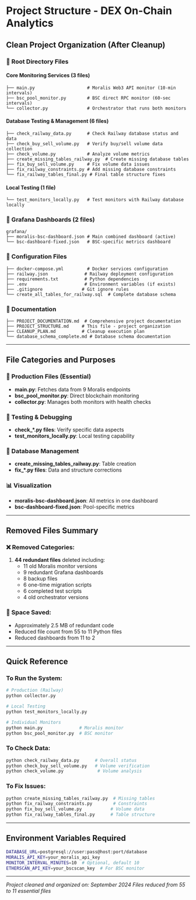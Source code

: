# Project Structure - DEX On-Chain Analytics

## Clean Project Organization (After Cleanup)

### 📁 Root Directory Files

#### Core Monitoring Services (3 files)
```
├── main.py                    # Moralis Web3 API monitor (10-min intervals)
├── bsc_pool_monitor.py        # BSC direct RPC monitor (60-sec intervals)
└── collector.py               # Orchestrator that runs both monitors
```

#### Database Testing & Management (6 files)
```
├── check_railway_data.py      # Check Railway database status and data
├── check_buy_sell_volume.py   # Verify buy/sell volume data collection
├── check_volume.py            # Analyze volume metrics
├── create_missing_tables_railway.py  # Create missing database tables
├── fix_buy_sell_volume.py     # Fix volume data issues
├── fix_railway_constraints.py # Add missing database constraints
└── fix_railway_tables_final.py # Final table structure fixes
```

#### Local Testing (1 file)
```
└── test_monitors_locally.py   # Test monitors with Railway database locally
```

### 📁 Grafana Dashboards (2 files)
```
grafana/
├── moralis-bsc-dashboard.json # Main combined dashboard (active)
└── bsc-dashboard-fixed.json   # BSC-specific metrics dashboard
```

### 📁 Configuration Files
```
├── docker-compose.yml         # Docker services configuration
├── railway.json              # Railway deployment configuration
├── requirements.txt          # Python dependencies
├── .env                      # Environment variables (if exists)
├── .gitignore               # Git ignore rules
└── create_all_tables_for_railway.sql  # Complete database schema
```

### 📁 Documentation
```
├── PROJECT_DOCUMENTATION.md  # Comprehensive project documentation
├── PROJECT_STRUCTURE.md     # This file - project organization
├── CLEANUP_PLAN.md          # Cleanup execution plan
└── database_schema_complete.md # Database schema documentation
```

---

## File Categories and Purposes

### 🚀 Production Files (Essential)
- **main.py**: Fetches data from 9 Moralis endpoints
- **bsc_pool_monitor.py**: Direct blockchain monitoring
- **collector.py**: Manages both monitors with health checks

### 🧪 Testing & Debugging
- **check_*.py files**: Verify specific data aspects
- **test_monitors_locally.py**: Local testing capability

### 🔧 Database Management
- **create_missing_tables_railway.py**: Table creation
- **fix_*.py files**: Data and structure corrections

### 📊 Visualization
- **moralis-bsc-dashboard.json**: All metrics in one dashboard
- **bsc-dashboard-fixed.json**: Pool-specific metrics

---

## Removed Files Summary

### ❌ Removed Categories:
1. **44 redundant files** deleted including:
   - 11 old Moralis monitor versions
   - 9 redundant Grafana dashboards
   - 8 backup files
   - 6 one-time migration scripts
   - 6 completed test scripts
   - 4 old orchestrator versions

### 💾 Space Saved:
- Approximately 2.5 MB of redundant code
- Reduced file count from 55 to 11 Python files
- Reduced dashboards from 11 to 2

---

## Quick Reference

### To Run the System:
```bash
# Production (Railway)
python collector.py

# Local Testing
python test_monitors_locally.py

# Individual Monitors
python main.py              # Moralis monitor
python bsc_pool_monitor.py  # BSC monitor
```

### To Check Data:
```bash
python check_railway_data.py      # Overall status
python check_buy_sell_volume.py   # Volume verification
python check_volume.py             # Volume analysis
```

### To Fix Issues:
```bash
python create_missing_tables_railway.py  # Missing tables
python fix_railway_constraints.py        # Constraints
python fix_buy_sell_volume.py           # Volume data
python fix_railway_tables_final.py      # Table structure
```

---

## Environment Variables Required

```bash
DATABASE_URL=postgresql://user:pass@host:port/database
MORALIS_API_KEY=your_moralis_api_key
MONITOR_INTERVAL_MINUTES=10  # Optional, default 10
ETHERSCAN_API_KEY=your_bscscan_key  # For BSC monitor
```

---

*Project cleaned and organized on: September 2024*
*Files reduced from 55 to 11 essential files*